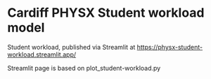 # Cardiff PHYSX Student workload model

Student workload, published via Streamlit at https://physx-student-workload.streamlit.app/

Streamlit page is based on plot_student-workload.py
